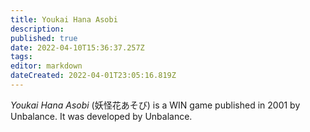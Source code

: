 ```yaml
---
title: Youkai Hana Asobi
description: 
published: true
date: 2022-04-10T15:36:37.257Z
tags: 
editor: markdown
dateCreated: 2022-04-01T23:05:16.819Z
---
```


_Youkai Hana Asobi_ (<span lang='ja'>妖怪花あそび</span>) is a WIN game published in 2001 by Unbalance.
It was developed by Unbalance.
